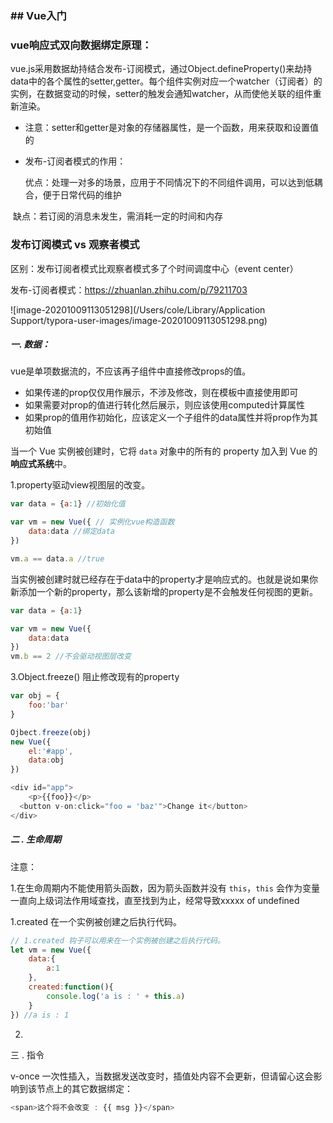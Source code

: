 ### ## Vue入门

### vue响应式双向数据绑定原理：

vue.js采用数据劫持结合发布-订阅模式，通过Object.defineProperty()来劫持data中的各个属性的setter,getter。每个组件实例对应一个watcher（订阅者）的实例，在数据变动的时候，setter的触发会通知watcher，从而使他关联的组件重新渲染。

- 注意：setter和getter是对象的存储器属性，是一个函数，用来获取和设置值的

- 发布-订阅者模式的作用：

  优点：处理一对多的场景，应用于不同情况下的不同组件调用，可以达到低耦合，便于日常代码的维护

​		缺点：若订阅的消息未发生，需消耗一定的时间和内存

### 发布订阅模式 vs 观察者模式

区别：发布订阅者模式比观察者模式多了个时间调度中心（event center）

发布-订阅者模式：https://zhuanlan.zhihu.com/p/79211703

![image-20201009113051298](/Users/cole/Library/Application Support/typora-user-images/image-20201009113051298.png)

##### 一. 数据：

vue是单项数据流的，不应该再子组件中直接修改props的值。

- 如果传递的prop仅仅用作展示，不涉及修改，则在模板中直接使用即可
- 如果需要对prop的值进行转化然后展示，则应该使用computed计算属性
- 如果prop的值用作初始化，应该定义一个子组件的data属性并将prop作为其初始值

当一个 Vue 实例被创建时，它将 `data` 对象中的所有的 property 加入到 Vue 的**响应式系统**中。

1.property驱动view视图层的改变。

```javascript
var data = {a:1} //初始化值

var vm = new Vue({ // 实例化vue构造函数
	data:data //绑定data
})

vm.a == data.a //true

```

当实例被创建时就已经存在于data中的property才是响应式的。也就是说如果你新添加一个新的property，那么该新增的property是不会触发任何视图的更新。

```javascript
var data = {a:1}

var vm = new Vue({
	data:data
})
vm.b == 2 //不会驱动视图层改变
```

3.Object.freeze() 阻止修改现有的property

```javascript
var obj = {
	foo:'bar'
}

Ojbect.freeze(obj)
new Vue({
	el:'#app',
	data:obj
})

<div id="app">
	<p>{{foo}}</p>
  <button v-on:click="foo = 'baz'">Change it</button>
</div>
```



##### 二 . 生命周期

注意：

1.在生命周期内不能使用箭头函数，因为箭头函数并没有 `this`，`this` 会作为变量一直向上级词法作用域查找，直至找到为止，经常导致xxxxx of undefined

1.created 在一个实例被创建之后执行代码。

```javascript
// 1.created 钩子可以用来在一个实例被创建之后执行代码。
let vm = new Vue({
	data:{
		a:1
	},
	created:function(){
		console.log('a is : ' + this.a)
	}
}) //a is : 1
```

2.





三 . 指令

v-once 一次性插入，当数据发送改变时，插值处内容不会更新，但请留心这会影响到该节点上的其它数据绑定：

```javascript
<span>这个将不会改变 : {{ msg }}</span>
```



